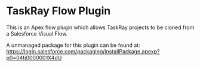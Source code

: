 # TaskRay Flow Plugin

This is an Apex flow plugin which allows TaskRay projects to be cloned from a Salesforce Visual Flow.

A unmanaged package for this plugin can be found at:  https://login.salesforce.com/packaging/installPackage.apexp?p0=04tj0000001X4dU
